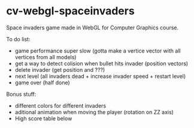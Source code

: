# cv-webgl-spaceinvaders
Space invaders game made in WebGL for Computer Graphics course.

To do list:
- game performance super slow (gotta make a vertice vector with all vertices from all models)
- get a way to detect colision when bullet hits invader (position vectors)
- delete invader (get position and ???)
- next level (all invaders dead + increase invader speed + restart level)
- game over (half done)

Bonus stuff:
- different colors for different invaders
- aditional animation when moving the player (rotation on ZZ axis)
- High score table below
